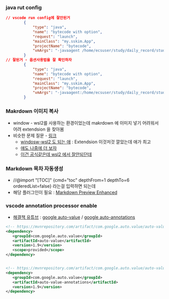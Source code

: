 ### java rut config
```json
// vscode run config에 잘안된거
        {
            "type": "java",
            "name": "bytecode with option",
            "request": "launch",
            "mainClass": "my.sskim.App",
            "projectName": "bytecode",
            "vmArgs": "-javaagent /home/ecsuser/study/daily_record/study/java/javabasic/bytecode2/target/bytecode2-1.0-SNAPSHOT.jar"
        }
// 잘된거 - 옵션사용법을 잘 확인하자
        {
            "type": "java",
            "name": "bytecode with option",
            "request": "launch",
            "mainClass": "my.sskim.App",
            "projectName": "bytecode",
            "vmArgs": "-javaagent:/home/ecsuser/study/daily_record/study/java/javabasic/bytecode2/target/bytecode2-1.0-SNAPSHOT.jar"
        }

```

### Makrdown 이미지 복사

- window - wsl2를 사용하는 환경이었는데 makrdown 에 이미지 넣기 어려워서 어려 extendsion 을 찾아봄
- 비슷한 문제 질문 - [링크](https://github.com/mushanshitiancai/vscode-paste-image/issues/56)
  - [windosw-wsl2 도 되는 애](https://marketplace.visualstudio.com/items?itemName=dzylikecode.md-paste-enhanced) : Extendsion 이것저것 깔았는데 애가 최고
  - [애도 나중에 더 보자](https://github.com/telesoho/vscode-markdown-paste-image)
  - [이건 공식같은데 wsl2 에서 잘안되던데](https://marketplace.visualstudio.com/items?itemName=dendron.dendron-paste-image)


### Markdown 목차 자동생성
  - //@import "[TOC]" {cmd="toc" depthFrom=1 depthTo=6 orderedList=false} 라는걸 입력하면 되는데
  - 해당 플러그인이 필요 : [Markdown Preview Enhanced](https://marketplace.visualstudio.com/items?itemName=shd101wyy.markdown-preview-enhanced)


### vscode annotation processor enable
  - [해결책 유튜브](https://www.youtube.com/watch?v=cN9FNVtJeR8) : [google auto-value](https://mvnrepository.com/artifact/com.google.auto.value/auto-value) / [google auto-annotations](https://mvnrepository.com/artifact/com.google.auto.value/auto-value-annotations)
   ```xml
  <!-- https://mvnrepository.com/artifact/com.google.auto.value/auto-value -->
  <dependency>
      <groupId>com.google.auto.value</groupId>
      <artifactId>auto-value</artifactId>
      <version>1.9</version>
      <scope>provided</scope>
  </dependency>


  <!-- https://mvnrepository.com/artifact/com.google.auto.value/auto-value-annotations -->
  <dependency>
      <groupId>com.google.auto.value</groupId>
      <artifactId>auto-value-annotations</artifactId>
      <version>1.9</version>
  </dependency>

  ```
